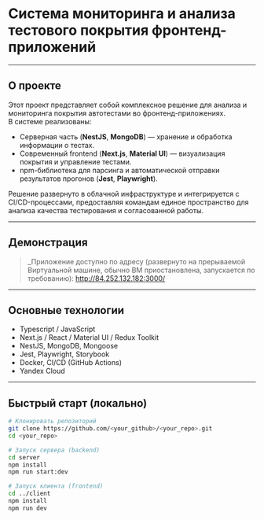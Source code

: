 # Система мониторинга и анализа тестового покрытия фронтенд-приложений

---

## О проекте

Этот проект представляет собой комплексное решение для анализа и мониторинга покрытия автотестами во фронтенд-приложениях.  
В системе реализованы:

- Серверная часть (**NestJS**, **MongoDB**) — хранение и обработка информации о тестах.
- Современный frontend (**Next.js**, **Material UI**) — визуализация покрытия и управление тестами.
- npm-библиотека для парсинга и автоматической отправки результатов прогонов (**Jest**, **Playwright**).

Решение развернуто в облачной инфраструктуре и интегрируется с CI/CD-процессами, предоставляя командам единое пространство для анализа качества тестирования и согласованной работы.

---

## Демонстрация

> _Приложение доступно по адресу (развернуто на прерываемой Виртуальной машине, обычно ВМ приостановлена, запускается по требованию): http://84.252.132.182:3000/

---

## Основные технологии

- Typescript / JavaScript
- Next.js / React / Material UI / Redux Toolkit
- NestJS, MongoDB, Mongoose
- Jest, Playwright, Storybook
- Docker, CI/CD (GitHub Actions)
- Yandex Cloud

---

## Быстрый старт (локально)

```bash
# Клонировать репозиторий
git clone https://github.com/<your_github>/<your_repo>.git
cd <your_repo>

# Запуск сервера (backend)
cd server
npm install
npm run start:dev

# Запуск клиента (frontend)
cd ../client
npm install
npm run dev
